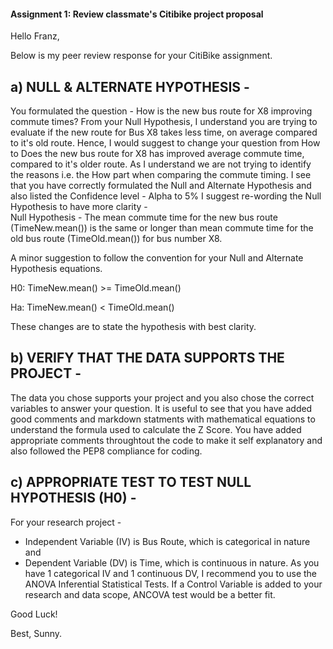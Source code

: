 #### Assignment 1: Review classmate's Citibike project proposal

Hello Franz,

Below is my peer review response for your CitiBike assignment.

## a) NULL & ALTERNATE HYPOTHESIS -
You formulated the question - How is the new bus route for X8 improving commute times?
From your Null Hypothesis, I understand you are trying to evaluate if the new route for Bus X8 takes less time, on average compared
to it's old route. Hence, I would suggest to change your question from How to Does the new bus route for X8 has improved average commute time, compared to it's older route. As I understand we are not trying to identify the reasons i.e. the How part when comparing the commute timing. I see that you have correctly formulated the Null and Alternate Hypothesis and also listed the Confidence level - Alpha to 5%
I suggest re-wording the Null Hypothesis to have more clarity -  
Null Hypothesis - The mean commute time for the new bus route (TimeNew.mean()) is the same or longer than mean commute time for the old bus route (TimeOld.mean()) for bus number X8.

A minor suggestion to follow the convention for your Null and Alternate Hypothesis equations. 

   H0: TimeNew.mean() >= TimeOld.mean()
   
   Ha: TimeNew.mean() < TimeOld.mean()
   
These changes are to state the hypothesis with best clarity.

## b) VERIFY THAT THE DATA SUPPORTS THE PROJECT -
The data you chose supports your project and you also chose the correct variables to answer your question. It is useful to see that you have added good comments and markdown statments with mathematical equations to understand the formula used to calculate the Z Score.
You have added appropriate comments throughtout the code to make it self explanatory and also followed the PEP8 compliance for coding.

## c) APPROPRIATE TEST TO TEST NULL HYPOTHESIS (H0) -
For your research project - 
  - Independent Variable (IV) is Bus Route, which is categorical in nature and 
  - Dependent Variable (DV) is Time, which is continuous in nature.
 As you have 1 categorical IV and 1 continuous DV, I recommend you to use the ANOVA Inferential Statistical Tests. 
 If a Control Variable is added to your research and data scope, ANCOVA test would be a better fit.
 
Good Luck!
 
Best,
Sunny.
